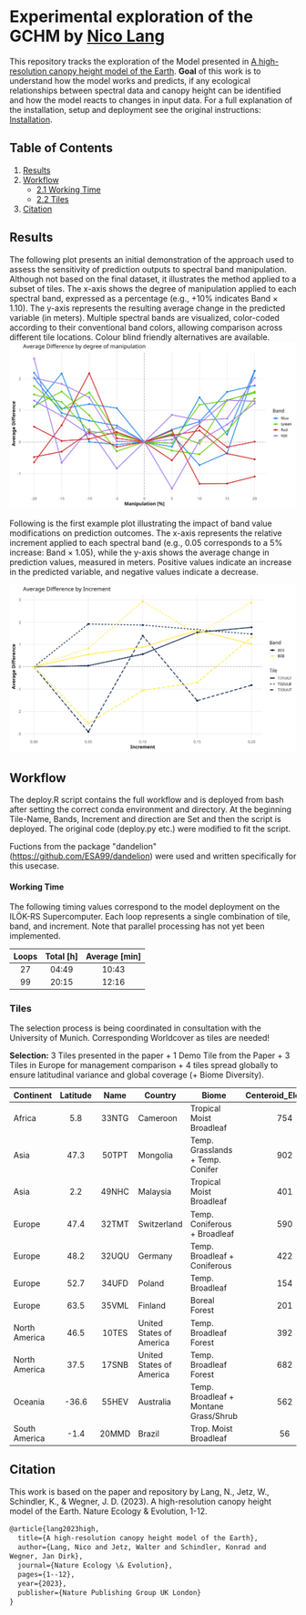 # Experimental exploration of the GCHM by [Nico Lang](https://langnico.github.io/globalcanopyheight)

This repository tracks the exploration of the Model presented in [A high-resolution canopy height model of the Earth](https://arxiv.org/abs/2204.08322). **Goal** of this work is to understand how the model works and predicts, if any ecological relationships between spectral data and canopy height can be identified and how the model reacts to changes in input data.
For a full explanation of the installation, setup and deployment see the original instructions: [Installation](https://github.com/langnico/global-canopy-height-model#installation-and-credentials).


## Table of Contents
1. [Results](#results)
2. [Workflow](#workflow)
   - [2.1 Working Time](#working-time)
   - [2.2 Tiles](#tiles)
4. [Citation](https://github.com/ESA99/canopy_height#citation)

## Results
The following plot presents an initial demonstration of the approach used to assess the sensitivity of prediction outputs to spectral band manipulation. Although not based on the final dataset, it illustrates the method applied to a subset of tiles. The x-axis shows the degree of manipulation applied to each spectral band, expressed as a percentage (e.g., +10% indicates Band × 1.10). The y-axis represents the resulting average change in the predicted variable (in meters). Multiple spectral bands are visualized, color-coded according to their conventional band colors, allowing comparison across different tile locations. Colour blind friendly alternatives are available.
![Result plot](plots/2025-06-13_3T_B02+03+04+08_lineplot.png)


Following is the first example plot illustrating the impact of band value modifications on prediction outcomes. The x-axis represents the relative increment applied to each spectral band (e.g., 0.05 corresponds to a 5% increase: Band × 1.05), while the y-axis shows the average change in prediction values, measured in meters. Positive values indicate an increase in the predicted variable, and negative values indicate a decrease.

![Examplary result plot](plots/2025-06-03_3T_B03+08_lineplot.png)


## Workflow
The deploy.R script contains the full workflow and is deployed from bash after setting the correct conda environment and directory.
At the beginning Tile-Name, Bands, Increment and direction are Set and then the script is deployed. The original code (deploy.py etc.) were modified to fit the script.

Fuctions from the package "dandelion" (https://github.com/ESA99/dandelion) were used and written specifically for this usecase.

#### Working Time
The following timing values correspond to the model deployment on the ILÖK-RS Supercomputer. Each loop represents a single combination of tile, band, and increment. Note that parallel processing has not yet been implemented.

| Loops | Total [h] | Average [min] |
|:----------:|:----------:|:----------:|
| 27 | 04:49 | 10:43 |
| 99 | 20:15 | 12:16 |


### Tiles
The selection process is being coordinated in consultation with the University of Munich.
Corresponding Worldcover as tiles are needed!

**Selection:**
3 Tiles presented in the paper + 1 Demo Tile from the Paper + 3 Tiles in Europe for management comparison + 4 tiles spread globally to ensure latitudinal variance and global coverage (+ Biome Diversity).

| Continent       | Latitude | Name   | Country                   | Biome                                  | Centeroid_Elevation | Source  |
|-----------------|:--------:|:------:|---------------------------|-----------------------------------------|:-------------------:|---------|
| Africa          | 5.8      | 33NTG  | Cameroon                  | Tropical Moist Broadleaf                | 754                 | Paper   |
| Asia            | 47.3     | 50TPT  | Mongolia                  | Temp. Grasslands + Temp. Conifer        | 902                 | Munich  |
| Asia            | 2.2      | 49NHC  | Malaysia                  | Tropical Moist Broadleaf                | 401                 | PAPER   |
| Europe          | 47.4     | 32TMT  | Switzerland               | Temp. Coniferous + Broadleaf            | 590                 | PAPER   |
| Europe          | 48.2     | 32UQU  | Germany                   | Temp. Broadleaf + Coniferous            | 422                 | Munich  |
| Europe          | 52.7     | 34UFD  | Poland                    | Temp. Broadleaf                         | 154                 | Munich  |
| Europe          | 63.5     | 35VML  | Finland                   | Boreal Forest                           | 201                 | Münster |
| North America   | 46.5     | 10TES  | United States of America  | Temp. Broadleaf Forest                  | 392                 | PAPER   |
| North America   | 37.5     | 17SNB  | United States of America  | Temp. Broadleaf Forest                  | 682                 | BOTH    |
| Oceania         | -36.6    | 55HEV  | Australia                 | Temp. Broadleaf + Montane Grass/Shrub   | 562                 | Münster |
| South America   | -1.4     | 20MMD  | Brazil                    | Trop. Moist Broadleaf                   | 56                  | Münster |


## Citation

This work is based on the paper and repository by
Lang, N., Jetz, W., Schindler, K., & Wegner, J. D. (2023). A high-resolution canopy height model of the Earth. Nature Ecology & Evolution, 1-12.
```
@article{lang2023high,
  title={A high-resolution canopy height model of the Earth},
  author={Lang, Nico and Jetz, Walter and Schindler, Konrad and Wegner, Jan Dirk},
  journal={Nature Ecology \& Evolution},
  pages={1--12},
  year={2023},
  publisher={Nature Publishing Group UK London}
}
```

